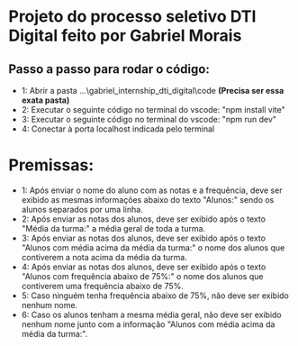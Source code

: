 # Projeto do processo seletivo DTI Digital feito por Gabriel Morais
## Passo a passo para rodar o código:
* 1: Abrir a pasta ...\gabriel_internship_dti_digital\code **(Precisa ser essa exata pasta)**
* 2: Executar o seguinte código no terminal do vscode: "npm install vite"
* 3: Executar o seguinte código no terminal do vscode: "npm run dev"
* 4: Conectar à porta localhost indicada pelo terminal

# Premissas:
* 1: Após enviar o nome do aluno com as notas e a frequência, deve ser exibido as mesmas informações abaixo do texto "Alunos:" sendo os alunos separados por uma linha.
* 2: Após enviar as notas dos alunos, deve ser exibido após o texto "Média da turma:" a média geral de toda a turma.
* 3: Após enviar as notas dos alunos, deve ser exibido após o texto "Alunos com média acima da média da turma:" o nome dos alunos que contiverem a nota acima da média da turma.
* 4: Após enviar as notas dos alunos, deve ser exibido após o texto "Alunos com frequência abaixo de 75%:" o nome dos alunos que contiverem uma frequência abaixo de 75%.
* 5: Caso ninguém tenha frequência abaixo de 75%, não deve ser exibido nenhum nome.
* 6: Caso os alunos tenham a mesma média geral, não deve ser exibido nenhum nome junto com a informação "Alunos com média acima da média da turma:".
